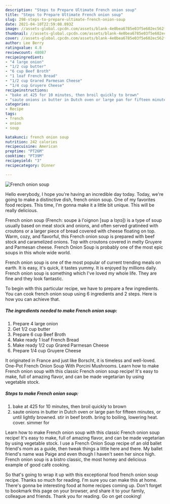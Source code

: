 ```yaml
---
description: "Steps to Prepare Ultimate French onion soup"
title: "Steps to Prepare Ultimate French onion soup"
slug: 298-steps-to-prepare-ultimate-french-onion-soup
date: 2021-04-10T22:59:08.893Z
image: //assets-global.cpcdn.com/assets/blank-4e0bea6785e03f5e602ec562f230caae08da540cada707380b4fe1bbebba43da.png
thumbnail: //assets-global.cpcdn.com/assets/blank-4e0bea6785e03f5e602ec562f230caae08da540cada707380b4fe1bbebba43da.png
cover: //assets-global.cpcdn.com/assets/blank-4e0bea6785e03f5e602ec562f230caae08da540cada707380b4fe1bbebba43da.png
author: Lee Berry
ratingvalue: 4.8
reviewcount: 48087
recipeingredient:
- "4 large onion"
- "1/2 cup butter"
- "6 cup Beef Broth"
- "1 loaf French Bread"
- "1/2 cup Grared Parmesan Cheese"
- "1/4 cup Gruyere Cheese"
recipeinstructions:
- "bake at 425 for 10 minutes, then broil quickly to brown"
- "saute onions in butter in Dutch oven or large pan for fifteen minutes, or until lightly browned.  stir in beef broth.  bring to boiling, lowering heat. cover. simmer for"
categories:
- Recipe
tags:
- french
- onion
- soup

katakunci: french onion soup 
nutrition: 242 calories
recipecuisine: American
preptime: "PT26M"
cooktime: "PT39M"
recipeyield: "3"
recipecategory: Dinner

---
```



![French onion soup](//assets-global.cpcdn.com/assets/blank-4e0bea6785e03f5e602ec562f230caae08da540cada707380b4fe1bbebba43da.png)

Hello everybody, I hope you're having an incredible day today. Today, we're going to make a distinctive dish, french onion soup. One of my favorites food recipes. This time, I'm gonna make it a little bit unique. This will be really delicious.

French onion soup (French: soupe à l&#39;oignon [sup a lɔɲɔ]) is a type of soup usually based on meat stock and onions, and often served gratinéed with croutons or a larger piece of bread covered with cheese floating on top. Warm, cozy, and flavorful, this French onion soup is prepared with beef stock and caramelized onions. Top with croutons covered in melty Gruyere and Parmesan cheese. French Onion Soup is probably one of the most epic soups in this whole wide world.

French onion soup is one of the most popular of current trending meals on earth. It is easy, it's quick, it tastes yummy. It is enjoyed by millions daily. French onion soup is something which I've loved my whole life. They are fine and they look fantastic.


To begin with this particular recipe, we have to prepare a few ingredients. You can cook french onion soup using 6 ingredients and 2 steps. Here is how you can achieve that.

<!--inarticleads1-->

##### The ingredients needed to make French onion soup:

1. Prepare 4 large onion
1. Get 1/2 cup butter
1. Prepare 6 cup Beef Broth
1. Make ready 1 loaf French Bread
1. Make ready 1/2 cup Grared Parmesan Cheese
1. Prepare 1/4 cup Gruyere Cheese


It originated in France and just like Borscht, it is timeless and well-loved. One-Pot French Onion Soup With Porcini Mushrooms. Learn how to make French onion soup with this classic French onion soup recipe! It&#39;s easy to make, full of amazing flavor, and can be made vegetarian by using vegetable stock. 

<!--inarticleads2-->

##### Steps to make French onion soup:

1. bake at 425 for 10 minutes, then broil quickly to brown
1. saute onions in butter in Dutch oven or large pan for fifteen minutes, or until lightly browned.  stir in beef broth.  bring to boiling, lowering heat. cover. simmer for


Learn how to make French onion soup with this classic French onion soup recipe! It&#39;s easy to make, full of amazing flavor, and can be made vegetarian by using vegetable stock. I use a French Onion Soup recipe of an old ballet friend&#39;s mom as a guide, then tweak things a little here and there. My ballet friend&#39;s name was Paige and even though I haven&#39;t seen her since high. French onion soup is a bistro classic, the most homey and delicious example of good café cooking. 

So that's going to wrap it up with this exceptional food french onion soup recipe. Thanks so much for reading. I'm sure you can make this at home. There's gonna be interesting food at home recipes coming up. Don't forget to bookmark this page on your browser, and share it to your family, colleague and friends. Thank you for reading. Go on get cooking!
